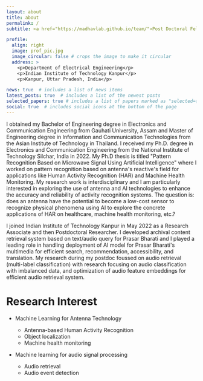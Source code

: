 ```yaml
---
layout: about
title: about
permalink: /
subtitle: <a href="https://madhavlab.github.io/team/">Post Doctoral Fellow</a>, <a href="https://madhavlab.github.io/">MadhavLab</a>,  Indian Institute of Technology Kanpur

profile:
  align: right
  image: prof_pic.jpg
  image_circular: false # crops the image to make it circular
  address: >
    <p>Department of Electrical Engineering</p>
    <p>Indian Institute of Technology Kanpur</p>
    <p>Kanpur, Uttar Pradesh, India</p>

news: true  # includes a list of news items
latest_posts: true  # includes a list of the newest posts
selected_papers: true # includes a list of papers marked as "selected={true}"
social: true  # includes social icons at the bottom of the page
---
```


I obtained my Bachelor of Engineering degree in Electronics and Communication Engineering from Gauhati University, Assam and Master of Engineering degree in Information and Communication Technologies from the Asian Institute of Technology in Thailand. I received my Ph.D. degree in Electronics and Communication Engineering from the National Institute of Technology Silchar, India in 2022. My Ph.D thesis is titled "Pattern Recognition Based on Microwave Signal Using Artificial Intelligence" where I worked on pattern recognition based on antenna's reactive's field for applications like Human Activity Recognition (HAR) and Machine Health Monitoring. My research work is interdisciplinary and I am particularly interested in exploring the use of antenna and AI technologies to enhance the accuracy and reliability of activity recognition systems. The question is: does an antenna have the potential to become a low-cost sensor to recognize physical phenomena using AI to explore the concrete applications of HAR on healthcare, machine health monitoring, etc.?

I joined Indian Institute of Technology Kanpur in May 2022 as a Research Associate and then Postdoctoral Researcher. I developed archival content retrieval system based on text/audio query for Prasar Bharati and I played a leading role in handling deployment of AI model for Prasar Bharati's multimedia for efficient search, recommendation, accessibility, and translation. My research during my postdoc foussed on audio retrieval (multi-label classification) with research focusing on audio classification with imbalanced data, and optimization of audio feature embeddings for efficient audio retrieval system.

# Research Interest

- Machine Learning for Antenna Technology
  - Antenna-based Human Activity Recognition
  - Object localization
  - Machine health monitoring 

- Machine learning for audio signal processing
  - Audio retrieval
  - Audio event detection
